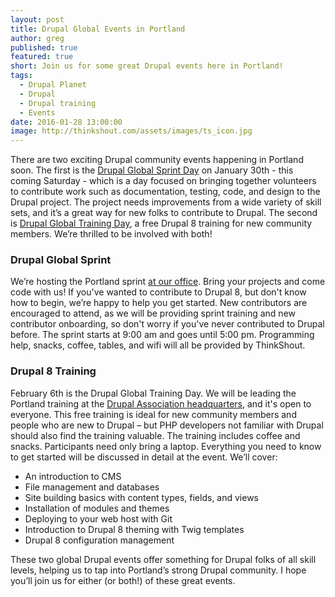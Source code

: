 ```yaml
---
layout: post
title: Drupal Global Events in Portland
author: greg
published: true
featured: true
short: Join us for some great Drupal events here in Portland!
tags:
  - Drupal Planet
  - Drupal
  - Drupal training
  - Events
date: 2016-01-28 13:00:00
image: http://thinkshout.com/assets/images/ts_icon.jpg
---
```


There are two exciting Drupal community events happening in Portland soon. The first is the [Drupal Global Sprint Day](https://groups.drupal.org/node/489228) on January 30th - this coming Saturday - which is a day focused on bringing together volunteers to contribute work such as documentation, testing, code, and design to the Drupal project. The project needs improvements from a wide variety of skill sets, and it’s a great way for new folks to contribute to Drupal. The second is [Drupal Global Training Day](https://assoc.drupal.org/global-training-day-portland-oregon-february-2016), a free Drupal 8 training for new community members. We’re thrilled to be involved with both!

### Drupal Global Sprint

We’re hosting the Portland sprint [at our office](https://goo.gl/maps/2qjSPuVti6q). Bring your projects and come code with us! If you've wanted to contribute to Drupal 8, but don't know how to begin, we’re happy to help you get started. New contributors are encouraged to attend, as we will be providing sprint training and new contributor onboarding, so don't worry if you've never contributed to Drupal before. The sprint starts at 9:00 am and goes until 5:00 pm. Programming help, snacks, coffee, tables, and wifi will all be provided by ThinkShout.

### Drupal 8 Training

February 6th is the Drupal Global Training Day. We will be leading the Portland training at the [Drupal Association headquarters](https://goo.gl/maps/bX8fPX8Csmv), and it's open to everyone. This free training is ideal for new community members and people who are new to Drupal – but PHP developers not familiar with Drupal should also find the training valuable. The training includes coffee and snacks. Participants need only bring a laptop. Everything you need to know to get started will be discussed in detail at the event. We’ll cover:

* An introduction to CMS
* File management and databases
* Site building basics with content types, fields, and views
* Installation of modules and themes
* Deploying to your web host with Git
* Introduction to Drupal 8 theming with Twig templates
* Drupal 8 configuration management

These two global Drupal events offer something for Drupal folks of all skill levels, helping us to tap into Portland’s strong Drupal community. I hope you’ll join us for either (or both!) of these great events.
